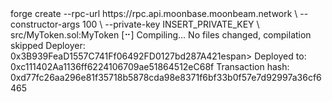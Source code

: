 <div id="termynal" data-termynal>
    <span data-ty="input">forge create --rpc-url https://rpc.api.moonbase.moonbeam.network \
--constructor-args 100 \
--private-key INSERT_PRIVATE_KEY \
src/MyToken.sol:MyToken</span>
    <span data-ty="progress"></span>
    <span data-ty>[⠒] Compiling...</span>
    <span data-ty>No files changed, compilation skipped</span>
    <span data-ty>Deployer: 0x3B939FeaD1557C741Ff06492FD0127bd287A421espan>
    <span data-ty>Deployed to: 0xc111402Aa1136ff6224106709ae51864512eC68f</span>
    <span data-ty>Transaction hash: 0xd77fc26aa296e81f35718b5878cda98e8371f6bf33b0f57e7d92997a36cf6465</span>
</div>